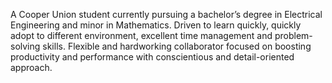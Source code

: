A Cooper Union student currently pursuing a bachelor’s degree in Electrical Engineering and minor in Mathematics. 
Driven to learn quickly, quickly adopt to different environment, excellent time management and problem-solving skills. 
Flexible and hardworking collaborator focused on boosting productivity and performance with conscientious and detail-oriented approach.

